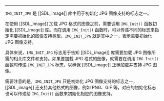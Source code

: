 
---
`IMG_INIT_JPG` 是 [[SDL_image]] 库中用于初始化 JPG 图像支持的标志之一。

在使用 [[SDL_image]] 加载 JPG 格式的图像之前，需要调用 `IMG_Init()` 函数初始化 [[SDL_image]] 库。而在调用 `IMG_Init()` 函数时，可以传递不同的标志来指定需要初始化的图像支持类型。`IMG_INIT_JPG` 就是其中之一，表示需要初始化 JPG 图像支持。

具体来说，`IMG_INIT_JPG` 标志用于告知 [[SDL_image]] 库需要加载 JPG 图像所需的相关库文件和支持。如果要加载 JPG 格式的图像，就需要在调用 `IMG_Init()` 函数时传递 `IMG_INIT_JPG` 标志，以确保 [[SDL_image]] 正确加载并支持 JPG 图像。

需要注意的是，`IMG_INIT_JPG` 只是初始化 JPG 图像支持的标志之一，[[SDL_image]] 还支持其他格式的图像，例如 PNG、GIF 等，对应的初始化标志也可以传递给 `IMG_Init()` 函数来初始化相应的图像支持。
